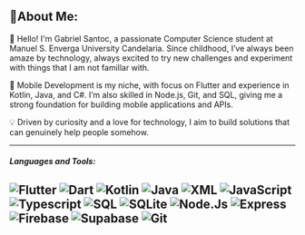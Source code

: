 
## 🥰About Me:
👋 Hello! I'm Gabriel Santoc, a passionate Computer Science student at Manuel S. Enverga University Candelaria. Since childhood, I’ve always been amaze by technology, always excited to try new challenges and experiment with things that I am not famillar with.

📱 Mobile Development is my niche, with focus on Flutter and experience in Kotlin, Java, and C#. I’m also skilled in Node.js, Git, and SQL, giving me a strong foundation for building mobile applications and APIs.

💡 Driven by curiosity and a love for technology, I aim to build solutions that can genuinely help people somehow. 

---

##### Languages and Tools:

![Flutter](https://img.shields.io/badge/-Flutter-000000?style=flat&logo=flutter)
![Dart](https://img.shields.io/badge/-Dart-000000?style=flat&logo=dart)
![Kotlin](https://img.shields.io/badge/-Kotlin-000000?style=flat&logo=Kotlin)
![Java](https://img.shields.io/badge/-java-000000?style=flat&logo=java)
![XML](https://img.shields.io/badge/-XML-000000?style=flat&logo=XML)
![JavaScript](https://img.shields.io/badge/-JavaScript-000000?style=flat&logo=javascript)
![Typescript](https://img.shields.io/badge/-TypeScript-000000?style=flat&logo=typescript)
![SQL](https://img.shields.io/badge/-mySQL-000000?style=flat&logo=mysql)
![SQLite](https://img.shields.io/badge/-SQLITE-000000?style=flat&logo=SQlite)
![Node.Js](https://img.shields.io/badge/-Node.Js-000000?style=flat&logo=node.js)
![Express](https://img.shields.io/badge/-Express-000000?style=flat&logo=Express)
![Firebase](https://img.shields.io/badge/-Firebase-000000?style=flat&logo=Firebase)
![Supabase](https://img.shields.io/badge/-Supabase-000000?style=flat&logo=Supabase)
![Git](https://img.shields.io/badge/-Git-000000?style=flat&logo=Git)
---

